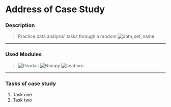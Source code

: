 # Address of Case Study
### Description
> Practice data analysis' tasks through a random ![data_set_name]()
----
### Used Modules
> ![Pandas]() ![Numpy]() ![seaborn]()
----
### Tasks of case study
1. Task one
2. Task two
